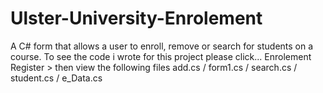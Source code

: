 # Ulster-University-Enrolement
A C# form that allows a user to enroll, remove or search for students on a course.
To see the code i wrote for this project please click...
Enrolement Register > then view the following files
add.cs / form1.cs / search.cs / student.cs / e_Data.cs
